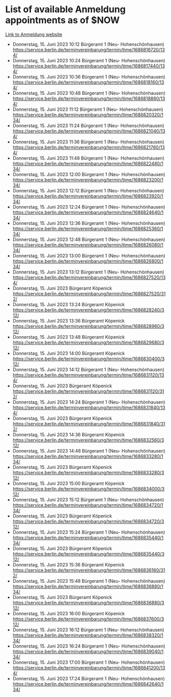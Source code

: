 # List of available Anmeldung appointments as of $NOW
[Link to Anmeldung website](https://service.berlin.de/terminvereinbarung/termin/tag.php?termin=1&anliegen[]=120686&dienstleisterlist=122210,122217,327316,122219,327312,122227,327314,122231,327346,122243,327348,122254,122252,329742,122260,329745,122262,329748,122271,327278,122273,327274,122277,327276,330436,122280,327294,122282,327290,122284,327292,122291,327270,122285,327266,122286,327264,122296,327268,150230,329760,122297,327286,122294,327284,122312,329763,122314,329775,122304,327330,122311,327334,122309,327332,317869,122281,327352,122279,329772,122283,122276,327324,122274,327326,122267,329766,122246,327318,122251,327320,122257,327322,122208,327298,122226,327300&herkunft=http%3A%2F%2Fservice.berlin.de%2Fdienstleistung%2F120686%2F)
- Donnerstag, 15. Juni 2023 10:12 Bürgeramt 1 (Neu- Hohenschönhausen) https://service.berlin.de/terminvereinbarung/termin/time/1686816720/134/
- Donnerstag, 15. Juni 2023 10:24 Bürgeramt 1 (Neu- Hohenschönhausen) https://service.berlin.de/terminvereinbarung/termin/time/1686817440/134/
- Donnerstag, 15. Juni 2023 10:36 Bürgeramt 1 (Neu- Hohenschönhausen) https://service.berlin.de/terminvereinbarung/termin/time/1686818160/134/
- Donnerstag, 15. Juni 2023 10:48 Bürgeramt 1 (Neu- Hohenschönhausen) https://service.berlin.de/terminvereinbarung/termin/time/1686818880/134/
- Donnerstag, 15. Juni 2023 11:12 Bürgeramt 1 (Neu- Hohenschönhausen) https://service.berlin.de/terminvereinbarung/termin/time/1686820320/134/
- Donnerstag, 15. Juni 2023 11:24 Bürgeramt 1 (Neu- Hohenschönhausen) https://service.berlin.de/terminvereinbarung/termin/time/1686821040/134/
- Donnerstag, 15. Juni 2023 11:36 Bürgeramt 1 (Neu- Hohenschönhausen) https://service.berlin.de/terminvereinbarung/termin/time/1686821760/134/
- Donnerstag, 15. Juni 2023 11:48 Bürgeramt 1 (Neu- Hohenschönhausen) https://service.berlin.de/terminvereinbarung/termin/time/1686822480/134/
- Donnerstag, 15. Juni 2023 12:00 Bürgeramt 1 (Neu- Hohenschönhausen) https://service.berlin.de/terminvereinbarung/termin/time/1686823200/134/
- Donnerstag, 15. Juni 2023 12:12 Bürgeramt 1 (Neu- Hohenschönhausen) https://service.berlin.de/terminvereinbarung/termin/time/1686823920/134/
- Donnerstag, 15. Juni 2023 12:24 Bürgeramt 1 (Neu- Hohenschönhausen) https://service.berlin.de/terminvereinbarung/termin/time/1686824640/134/
- Donnerstag, 15. Juni 2023 12:36 Bürgeramt 1 (Neu- Hohenschönhausen) https://service.berlin.de/terminvereinbarung/termin/time/1686825360/134/
- Donnerstag, 15. Juni 2023 12:48 Bürgeramt 1 (Neu- Hohenschönhausen) https://service.berlin.de/terminvereinbarung/termin/time/1686826080/134/
- Donnerstag, 15. Juni 2023 13:00 Bürgeramt 1 (Neu- Hohenschönhausen) https://service.berlin.de/terminvereinbarung/termin/time/1686826800/134/
- Donnerstag, 15. Juni 2023 13:12 Bürgeramt 1 (Neu- Hohenschönhausen) https://service.berlin.de/terminvereinbarung/termin/time/1686827520/134/
- Donnerstag, 15. Juni 2023  Bürgeramt Köpenick https://service.berlin.de/terminvereinbarung/termin/time/1686827520/312/
- Donnerstag, 15. Juni 2023 13:24 Bürgeramt Köpenick https://service.berlin.de/terminvereinbarung/termin/time/1686828240/312/
- Donnerstag, 15. Juni 2023 13:36 Bürgeramt Köpenick https://service.berlin.de/terminvereinbarung/termin/time/1686828960/312/
- Donnerstag, 15. Juni 2023 13:48 Bürgeramt Köpenick https://service.berlin.de/terminvereinbarung/termin/time/1686829680/312/
- Donnerstag, 15. Juni 2023 14:00 Bürgeramt Köpenick https://service.berlin.de/terminvereinbarung/termin/time/1686830400/312/
- Donnerstag, 15. Juni 2023 14:12 Bürgeramt 1 (Neu- Hohenschönhausen) https://service.berlin.de/terminvereinbarung/termin/time/1686831120/134/
- Donnerstag, 15. Juni 2023  Bürgeramt Köpenick https://service.berlin.de/terminvereinbarung/termin/time/1686831120/312/
- Donnerstag, 15. Juni 2023 14:24 Bürgeramt 1 (Neu- Hohenschönhausen) https://service.berlin.de/terminvereinbarung/termin/time/1686831840/134/
- Donnerstag, 15. Juni 2023  Bürgeramt Köpenick https://service.berlin.de/terminvereinbarung/termin/time/1686831840/312/
- Donnerstag, 15. Juni 2023 14:36 Bürgeramt Köpenick https://service.berlin.de/terminvereinbarung/termin/time/1686832560/312/
- Donnerstag, 15. Juni 2023 14:48 Bürgeramt 1 (Neu- Hohenschönhausen) https://service.berlin.de/terminvereinbarung/termin/time/1686833280/134/
- Donnerstag, 15. Juni 2023  Bürgeramt Köpenick https://service.berlin.de/terminvereinbarung/termin/time/1686833280/312/
- Donnerstag, 15. Juni 2023 15:00 Bürgeramt Köpenick https://service.berlin.de/terminvereinbarung/termin/time/1686834000/312/
- Donnerstag, 15. Juni 2023 15:12 Bürgeramt 1 (Neu- Hohenschönhausen) https://service.berlin.de/terminvereinbarung/termin/time/1686834720/134/
- Donnerstag, 15. Juni 2023  Bürgeramt Köpenick https://service.berlin.de/terminvereinbarung/termin/time/1686834720/312/
- Donnerstag, 15. Juni 2023 15:24 Bürgeramt 1 (Neu- Hohenschönhausen) https://service.berlin.de/terminvereinbarung/termin/time/1686835440/134/
- Donnerstag, 15. Juni 2023  Bürgeramt Köpenick https://service.berlin.de/terminvereinbarung/termin/time/1686835440/312/
- Donnerstag, 15. Juni 2023 15:36 Bürgeramt Köpenick https://service.berlin.de/terminvereinbarung/termin/time/1686836160/312/
- Donnerstag, 15. Juni 2023 15:48 Bürgeramt 1 (Neu- Hohenschönhausen) https://service.berlin.de/terminvereinbarung/termin/time/1686836880/134/
- Donnerstag, 15. Juni 2023  Bürgeramt Köpenick https://service.berlin.de/terminvereinbarung/termin/time/1686836880/312/
- Donnerstag, 15. Juni 2023 16:00 Bürgeramt Köpenick https://service.berlin.de/terminvereinbarung/termin/time/1686837600/312/
- Donnerstag, 15. Juni 2023 16:12 Bürgeramt 1 (Neu- Hohenschönhausen) https://service.berlin.de/terminvereinbarung/termin/time/1686838320/134/
- Donnerstag, 15. Juni 2023 16:24 Bürgeramt 1 (Neu- Hohenschönhausen) https://service.berlin.de/terminvereinbarung/termin/time/1686839040/134/
- Donnerstag, 15. Juni 2023 17:00 Bürgeramt 1 (Neu- Hohenschönhausen) https://service.berlin.de/terminvereinbarung/termin/time/1686841200/134/
- Donnerstag, 15. Juni 2023 17:24 Bürgeramt 1 (Neu- Hohenschönhausen) https://service.berlin.de/terminvereinbarung/termin/time/1686842640/134/
